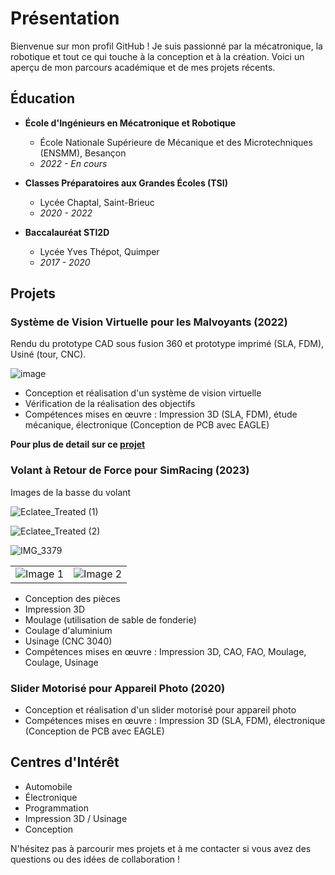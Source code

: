 # Présentation

Bienvenue sur mon profil GitHub ! Je suis passionné par la mécatronique, la robotique et tout ce qui touche à la conception et à la création. Voici un aperçu de mon parcours académique et de mes projets récents.

## Éducation

- **École d'Ingénieurs en Mécatronique et Robotique**
  - École Nationale Supérieure de Mécanique et des Microtechniques (ENSMM), Besançon
  - _2022 - En cours_

- **Classes Préparatoires aux Grandes Écoles (TSI)**
  - Lycée Chaptal, Saint-Brieuc
  - _2020 - 2022_

- **Baccalauréat STI2D**
  - Lycée Yves Thépot, Quimper
  - _2017 - 2020_

## Projets


### Système de Vision Virtuelle pour les Malvoyants (2022) 

Rendu du prototype CAD sous fusion 360 et prototype imprimé (SLA, FDM), Usiné (tour, CNC).

![image](https://user-images.githubusercontent.com/104011562/233788835-853165fa-80de-4ed4-a08e-cf7ed33c525e.png)

- Conception et réalisation d'un système de vision virtuelle
- Vérification de la réalisation des objectifs
- Compétences mises en œuvre : Impression 3D (SLA, FDM), étude mécanique, électronique (Conception de PCB avec EAGLE)

**Pour plus de detail sur ce [projet](https://github.com/TUDAYFR/Vision-Impaired-Devices)**

### Volant à Retour de Force pour SimRacing (2023)

Images de la basse du volant 

![Eclatee_Treated (1)](https://github.com/TUDAYFR/myprojects/assets/104011562/a770d250-96ec-4b04-9a5e-59e364538b97)

![Eclatee_Treated (2)](https://github.com/TUDAYFR/myprojects/assets/104011562/a87de002-545a-4b5c-b5fa-ca81d68f6692)

![IMG_3379](https://github.com/TUDAYFR/myprojects/assets/104011562/f20ac215-e842-4341-88f0-bd456b67afd7)

<table>
  <tr>
    <td><img src="[lien_vers_image1.jpg](https://github.com/TUDAYFR/myprojects/assets/104011562/f20ac215-e842-4341-88f0-bd456b67afd7)" alt="Image 1"></td>
    <td><img src="[lien_vers_image2.jpg](https://github.com/TUDAYFR/myprojects/assets/104011562/f20ac215-e842-4341-88f0-bd456b67afd7)" alt="Image 2"></td>
  </tr>
</table>

- Conception des pièces
- Impression 3D
- Moulage (utilisation de sable de fonderie)
- Coulage d'aluminium
- Usinage (CNC 3040)
- Compétences mises en œuvre : Impression 3D, CAO, FAO, Moulage, Coulage, Usinage

### Slider Motorisé pour Appareil Photo (2020)

- Conception et réalisation d'un slider motorisé pour appareil photo
- Compétences mises en œuvre : Impression 3D (SLA, FDM), électronique (Conception de PCB avec EAGLE)

## Centres d'Intérêt

- Automobile
- Électronique
- Programmation
- Impression 3D / Usinage
- Conception

N'hésitez pas à parcourir mes projets et à me contacter si vous avez des questions ou des idées de collaboration !
